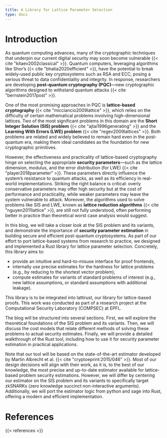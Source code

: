 ```yaml
---
title: A Library for Lattice Parameter Selection
type: docs
---
```

# Introduction


As quantum computing advances, many of the cryptographic techniques that underpin our current digital security may soon become vulnerable {{< cite "kitaev2002classical" >}}. Quantum computers, leveraging algorithms like Shor’s {{< cite "bhatia2020efficient" >}}, have the potential to break widely-used public key cryptosystems such as RSA and ECC, posing a serious threat to data confidentiality and integrity. In response, researchers are developing **post-quantum cryptography (PQC)**—new cryptographic algorithms designed to withstand quantum attacks {{< cite "bernstein2017post" >}}.

One of the most promising approaches in PQC is **lattice-based cryptography** {{< cite "micciancio2009lattice" >}}, which relies on the difficulty of certain mathematical problems involving high-dimensional lattices. Two of the most significant problems in this domain are the **Short Integer Solution (SIS) problem** {{< cite "ajtai1996generating" >}} and the **Learning With Errors (LWE) problem** {{< cite "regev2009lattices" >}}. Both problems are related and widely believed to remain hard even in the post-quantum era, making them ideal candidates as the foundation for new cryptographic primitives.

However, the effectiveness and practicality of lattice-based cryptography hinge on selecting the appropriate **security parameters**—such as the lattice dimension, modulus, and the error distribution (for LWE) {{< cite "player2018parameter" >}}. These parameters directly influence the system’s resistance to quantum attacks, as well as its efficiency in real-world implementations. Striking the right balance is critical: overly conservative parameters may offer high security but at the cost of performance and practicality, while weaker parameters may leave the system vulnerable to attack. Moreover, the algorithms used to solve problems like SIS and LWE, known as **lattice reduction algorithms** {{< cite "nguyen2011lattice" >}}, are still not fully understood, often performing better in practice than theoretical worst case analysis would suggest.



In this blog, we will take a closer look at the SIS problem and its variants, and demonstrate the importance of **security parameter estimation** in building secure and efficient post-quantum cryptosystems. As part of our effort to port lattice-based systems from research to practice, we designed and implemented a Rust library for lattice parameter selection. Concretely, this library aims to: 

 - provide an intuitive and hard-to-misuse interface for proof frontends, 
 - internally use precise estimates for the hardness for lattice problems (e.g., by reducing to the shortest vector problem),
 - compute estimates for variants of standard problems of interest (e.g., new lattice assumptions, or standard assumptions with additional leakage). 
    
This library is to be integrated into lattirust, our library for lattice-based proofs.  This work was conducted as part of a research project at the Computational Security Laboratory (COMPSEC) at EPFL.

The blog will be structured into several sections. First, we will explore the theoretical foundations of the SIS problem and its variants. Then, we will discuss the cost models that relate different methods of solving these problems to actual security estimates. Finally, we will provide a detailed walkthrough of the Rust tool, including how to use it for security parameter estimation in practical applications.

Note that our tool will be based on the state-of-the-art estimator developed by Martin Albrecht et al. {{< cite "cryptoeprint:2015/046" >}}. Most of our design decisions will align with their work, as it is, to the best of our knowledge, the most precise and up-to-date estimator available for lattice-based problem security estimations. However, we will differ by centering our estimator on the SIS problem and its variants to specifically target zkSNARKs (zero knowledge succinct non-interactive arguments). Additionally, we will port the estimator logic from python and sage into Rust, offering a modern and efficient implementation.

# References

{{< references >}}